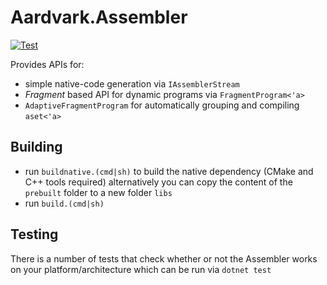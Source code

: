 # Aardvark.Assembler

[![Test](https://github.com/aardvark-community/aardvark.assembler/actions/workflows/test.yml/badge.svg)](https://github.com/aardvark-community/aardvark.assembler/actions/workflows/test.yml)

Provides APIs for:
* simple native-code generation via `IAssemblerStream`
* *Fragment* based API for dynamic programs via `FragmentProgram<'a>`
* `AdaptiveFragmentProgram` for automatically grouping and compiling `aset<'a>`

## Building

* run `buildnative.(cmd|sh)` to build the native dependency (CMake and C++ tools required)
  alternatively you can copy the content of the `prebuilt` folder to a new folder `libs`
* run `build.(cmd|sh)` 

## Testing

There is a number of tests that check whether or not the Assembler works on your platform/architecture which can be run via `dotnet test`